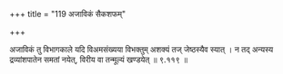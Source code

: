 +++
title = "119 अजाविकं सैकशफम्"

+++

अजाविकं तु विभागकाले यदि विअमसंख्यया विभक्तुम् अशक्यं तज् जेष्ठस्यैव स्यात् । न तद् अन्यस्य द्रव्यांशपातेन समतां नयेत्, विरीय वा तन्मूल्यं खण्डयेत् ॥ ९.११९ ॥